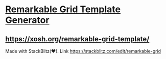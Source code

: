 # [Remarkable Grid Template Generator](https://xosh.org/remarkable-grid-template/)

## https://xosh.org/remarkable-grid-template/

Made with StackBlitz(♥). Link https://stackblitz.com/edit/remarkable-grid
